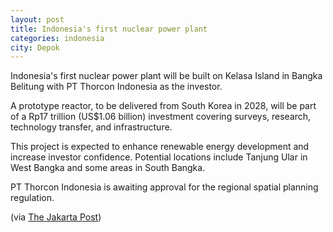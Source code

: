 ```yaml
---
layout: post
title: Indonesia's first nuclear power plant
categories: indonesia
city: Depok
---
```

Indonesia's first nuclear power plant will be built on Kelasa Island in Bangka Belitung with PT Thorcon Indonesia as the investor.

A prototype reactor, to be delivered from South Korea in 2028, will be part of a Rp17 trillion (US$1.06 billion) investment covering surveys, research, technology transfer, and infrastructure. 

This project is expected to enhance renewable energy development and increase investor confidence. Potential locations include Tanjung Ular in West Bangka and some areas in South Bangka. 

PT Thorcon Indonesia is awaiting approval for the regional spatial planning regulation. 

(via [The Jakarta Post](https://www.thejakartapost.com/business/2024/12/16/ri-to-build-first-nuclear-power-plant-in-bangka-belitung.html)) 
